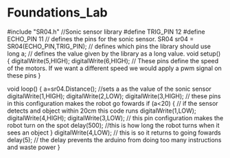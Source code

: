 # Foundations_Lab
#include "SR04.h"
//Sonic sensor library 
#define TRIG_PIN 12
#define ECHO_PIN 11 
// defines the pins for the sonic sensor.
SR04 sr04 = SR04(ECHO_PIN,TRIG_PIN);
// defines which pins the library should use
long a;
// defines the value given by the library as a long value.
void setup() {
  digitalWrite(5,HIGH);
  digitalWrite(6,HIGH);
  // These pins define the speed of the motors. If we want a different speed we would apply a pwm signal on these pins
}

void loop() {
   a=sr04.Distance();
   //sets a as the value of the sonic sensor
   digitalWrite(1,HIGH);
   digitalWrite(2,LOW);
   digitalWrite(3,HIGH);
   // these pins in this configuration makes the robot go fowards
   if (a<20) {
    // if the sensor detects and object within 20cm this code runs
   digitalWrite(1,LOW);
   digitalWrite(4,HIGH);
   digitalWrite(3,LOW);
   // this pin configuration makes the robot turn on the spot
   delay(500);
   //this is how long the robot turns when it sees an object
   }
   digitalWrite(4,LOW);
   // this is so it returns to going fowards
   delay(5);
   // the delay prevents the arduino from doing too many instructions and waste power
}
